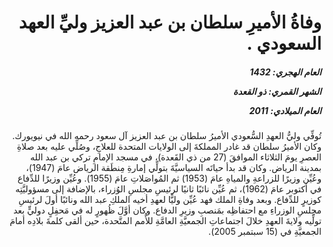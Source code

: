 <h1 dir="rtl">وفاةُ الأميرِ سلطان بن عبد العزيز وليِّ العهد السعودي .</h1>

<h5 dir="rtl">العام الهجري:  1432

الشهر القمري: ذو القعدة

العام الميلادي: 2011</h5>

<p dir="rtl">تُوفِّي وليُّ العهدِ السُّعودي الأميرُ سلطان بن عبد العزيز آل سعود رحمه الله في نيويورك. وكان الأميرُ سلطان قد غادر المملكةَ إلى الولايات المتحدة للعلاجِ، وصُلِّي عليه بعد صلاةِ العصرِ يومَ الثلاثاء الموافقَ (27 من ذي القَعدة)، في مسجد الإمامِ تركي بن عبد الله بمدينة الرياض. وكان قد بدأ حياتَه السياسيَّةَ بتولِّي إمارةِ مِنطَقة الرياض عامَ (1947)، وعُيِّن وزيرًا للزراعةِ والمياهِ عامَ (1953) ثم المُواصَلاتِ عامَ (1955). وعُيِّن وزيرًا للدِّفاع في أكتوبر عامَ (1962)، ثم عُيِّن نائبًا ثانيًا لرئيسِ مجلسِ الوُزراء، بالإضافة إلى مسؤوليَّتِه كوزيرٍ للدِّفاع. وبعد وفاةِ الملك فهد عُيِّن وليًّا لعهدِ أخيه الملكِ عبد الله ونائبًا أولَ لرئيسِ مجلسِ الوزراءِ مع احتفاظِه بمَنصبِ وزيرِ الدفاع. وكان أوَّلَ ظُهورٍ له في مَحفِلٍ دوليٍّ بعد تولِّيه ولايةَ العهدِ خلالَ اجتماعاتِ الجمعيَّةِ العامَّةِ للأُمم المتَّحدة، حين ألقى كلمةَ بلادِه أمامَ الجمعيَّةِ في (15 سبتمبر 2005).</p></br>
